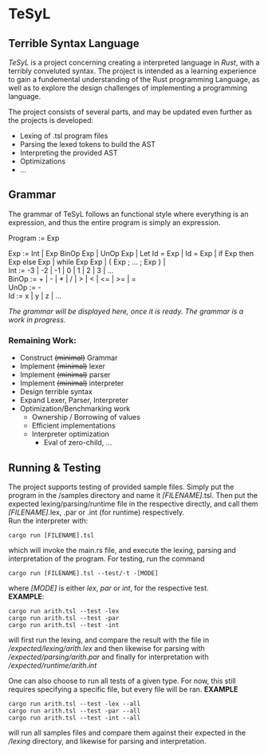 # TeSyL
## **Te**rrible **Sy**ntax **L**anguage

*TeSyL* is a project concerning creating a interpreted language in *Rust*, with a terribly conveluted syntax. The project is intended as a learning experience to gain a fundemental understanding of the Rust programming Language, as well as to explore the design challenges of implementing a programming language.

The project consists of several parts, and may be updated even further as the projects is developed: 
* Lexing of .tsl program files
* Parsing the lexed tokens to build the AST
* Interpreting the provided AST
* Optimizations
* ...  

## Grammar
The grammar of TeSyL follows an functional style where everything is an expression, and thus the entire program is simply an expression.

Program := Exp

Exp := Int | Exp BinOp Exp | UnOp Exp | Let Id = Exp | Id = Exp | if Exp then Exp else Exp | while Exp Exp | { Exp ; ... ; Exp } |  
Int := -3 | -2 | -1 | 0 | 1 | 2 | 3 | ...  
BinOp := + | - | * | / | > | < | <= | >= | =  
UnOp := -  
Id := x | y | z | ...



*The grammar will be displayed here, once it is ready. The grammar is a work in progress.*

### Remaining Work:
 * Construct ~~(minimal)~~ Grammar
 * Implement ~~(minimal)~~ lexer
 * Implement ~~(minimal)~~ parser
 * Implement ~~(minimal)~~ interpreter
 * Design terrible syntax 
 * Expand Lexer, Parser, Interpreter
 * Optimization/Benchmarking work
    * Ownership / Borrowing of values
    * Efficient implementations
    * Interpreter optimization
        * Eval of zero-child, ...

## Running & Testing
The project supports testing of provided sample files. Simply put the program in the /samples directory and name it *[FILENAME]*.tsl. Then put the expected lexing/parsing/runtime file in the respective directly, and call them *[FILENAME]*.lex, .par or .int (for runtime) respectively.   
Run the interpreter with:
```
cargo run [FILENAME].tsl
```
which will invoke the main.rs file, and execute the lexing, parsing and interpretation of the program. For testing, run the command
```
cargo run [FILENAME].tsl --test/-t -[MODE]
```
where *[MODE]* is either *lex*, *par* or *int*, for the respective test.  
**EXAMPLE**: 
```
cargo run arith.tsl --test -lex 
cargo run arith.tsl --test -par
cargo run arith.tsl --test -int
```
will first run the lexing, and compare the result with the file in */expected/lexing/arith.lex* and then likewise for parsing with */expected/parsing/arith.par* and finally for interpretation with */expected/runtime/arith.int*  

One can also choose to run all tests of a given type. For now, this still requires specifying a specific file, but every file will be ran. 
**EXAMPLE**
```
cargo run arith.tsl --test -lex --all
cargo run arith.tsl --test -par --all
cargo run arith.tsl --test -int --all
```
will run all samples files and compare them against their expected in the */lexing* directory, and likewise for parsing and interpretation.